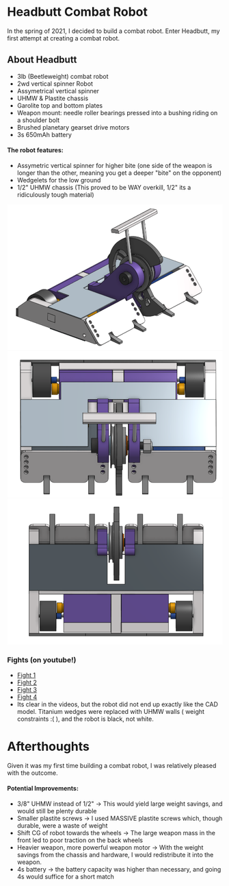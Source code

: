 # Headbutt Combat Robot
In the spring of 2021, I decided to build a combat robot. Enter Headbutt,
my first attempt at creating a combat robot.

## About Headbutt
- 3lb (Beetleweight) combat robot
- 2wd vertical spinner Robot
- Assymetrical vertical spinner
- UHMW & Plastite chassis
- Garolite top and bottom plates
- Weapon mount: needle roller bearings pressed into a bushing riding on a shoulder bolt
- Brushed planetary gearset drive motors
- 3s 650mAh battery

#### The robot features:
- Assymetric vertical spinner for higher bite
  (one side of the weapon is longer than the other, meaning you get a deeper "bite" on the opponent)
- Wedgelets for the low ground
- 1/2" UHMW chassis (This proved to be WAY overkill, 1/2" its a ridiculously tough material)

![isometric view](https://github.com/Trevin-Small/Headbutt-Beetleweight/blob/main/isometric.png)
![top view](https://github.com/Trevin-Small/Headbutt-Beetleweight/blob/main/top.png)
![side view](https://github.com/Trevin-Small/Headbutt-Beetleweight/blob/main/bottom.png)


### Fights (on youtube!)
- [Fight 1](https://youtu.be/kC-pc0cVocw?t=1101)
- [Fight 2](https://youtu.be/kC-pc0cVocw?t=1585)
- [Fight 3](https://youtu.be/kC-pc0cVocw?t=3255)
- [Fight 4](https://youtu.be/kC-pc0cVocw?t=4509)
- Its clear in the videos, but the robot did not end up exactly like the CAD model.
  Titanium wedges were replaced with UHMW walls ( weight constraints :( ), and the robot is black, not white.


# Afterthoughts
Given it was my first time building a combat robot, I was relatively pleased with the outcome.

#### Potential Improvements:
- 3/8" UHMW instead of 1/2" -> This would yield large weight savings, and would still be plenty durable
- Smaller plastite screws -> I used MASSIVE plastite screws which, though durable, were a waste of weight
- Shift CG of robot towards the wheels -> The large weapon mass in the front led to poor traction on the back wheels
- Heavier weapon, more powerful weapon motor -> With the weight savings from the chassis and hardware, I would redistribute
  it into the weapon.
- 4s battery -> the battery capacity was higher than necessary, and going 4s would suffice for a short match
